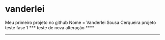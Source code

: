 # vanderlei
Meu primeiro projeto no github 
Nome = Vanderlei Sousa Cerqueira 
projeto teste fase 1
*** teste de nova alteração **** 

***** * * ****************
